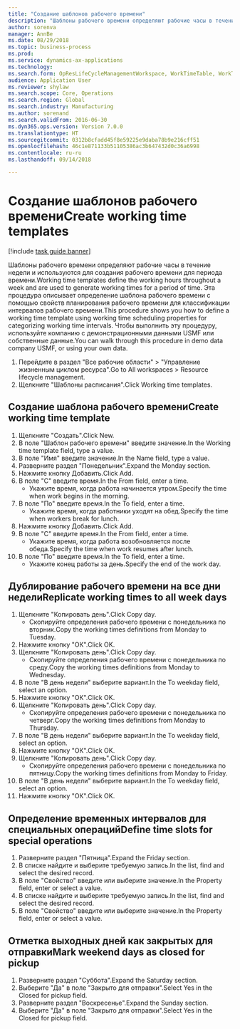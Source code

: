 ```yaml
--- 
title: "Создание шаблонов рабочего времени"
description: "Шаблоны рабочего времени определяют рабочие часы в течение недели и используются для создания рабочего времени для периода времени."
author: sorenva
manager: AnnBe
ms.date: 08/29/2018
ms.topic: business-process
ms.prod: 
ms.service: dynamics-ax-applications
ms.technology: 
ms.search.form: OpResLifeCycleManagementWorkspace, WorkTimeTable, WorkTimeCopyDayDialog
audience: Application User
ms.reviewer: shylaw
ms.search.scope: Core, Operations
ms.search.region: Global
ms.search.industry: Manufacturing
ms.author: sorenand
ms.search.validFrom: 2016-06-30
ms.dyn365.ops.version: Version 7.0.0
ms.translationtype: HT
ms.sourcegitcommit: 0312b8cfadd45f8e59225e9daba78b9e216cff51
ms.openlocfilehash: 46c1e871133b51105386ac3b647432d0c36a6998
ms.contentlocale: ru-ru
ms.lasthandoff: 09/14/2018

---
```

# <a name="create-working-time-templates"></a><span data-ttu-id="915fc-103">Создание шаблонов рабочего времени</span><span class="sxs-lookup"><span data-stu-id="915fc-103">Create working time templates</span></span>

[!include [task guide banner](../../includes/task-guide-banner.md)]

<span data-ttu-id="915fc-104">Шаблоны рабочего времени определяют рабочие часы в течение недели и используются для создания рабочего времени для периода времени.</span><span class="sxs-lookup"><span data-stu-id="915fc-104">Working time templates define the working hours throughout a week and are used to generate working times for a period of time.</span></span> <span data-ttu-id="915fc-105">Эта процедура описывает определение шаблона рабочего времени с помощью свойств планирования рабочего времени для классификации интервалов рабочего времени.</span><span class="sxs-lookup"><span data-stu-id="915fc-105">This procedure shows you how to define a working time template using working time scheduling properties for categorizing working time intervals.</span></span> <span data-ttu-id="915fc-106">Чтобы выполнить эту процедуру, используйте компанию с демонстрационными данными USMF или собственные данные.</span><span class="sxs-lookup"><span data-stu-id="915fc-106">You can walk through this procedure in demo data company USMF, or using your own data.</span></span>

1. <span data-ttu-id="915fc-107">Перейдите в раздел "Все рабочие области" > "Управление жизненным циклом ресурса".</span><span class="sxs-lookup"><span data-stu-id="915fc-107">Go to All workspaces > Resource lifecycle management.</span></span>
2. <span data-ttu-id="915fc-108">Щелкните "Шаблоны расписания".</span><span class="sxs-lookup"><span data-stu-id="915fc-108">Click Working time templates.</span></span>

## <a name="create-working-time-template"></a><span data-ttu-id="915fc-109">Создание шаблона рабочего времени</span><span class="sxs-lookup"><span data-stu-id="915fc-109">Create working time template</span></span>
1. <span data-ttu-id="915fc-110">Щелкните "Создать".</span><span class="sxs-lookup"><span data-stu-id="915fc-110">Click New.</span></span>
2. <span data-ttu-id="915fc-111">В поле "Шаблон рабочего времени" введите значение.</span><span class="sxs-lookup"><span data-stu-id="915fc-111">In the Working time template field, type a value.</span></span>
3. <span data-ttu-id="915fc-112">В поле "Имя" введите значение.</span><span class="sxs-lookup"><span data-stu-id="915fc-112">In the Name field, type a value.</span></span>
4. <span data-ttu-id="915fc-113">Разверните раздел "Понедельник".</span><span class="sxs-lookup"><span data-stu-id="915fc-113">Expand the Monday section.</span></span>
5. <span data-ttu-id="915fc-114">Нажмите кнопку Добавить.</span><span class="sxs-lookup"><span data-stu-id="915fc-114">Click Add.</span></span>
6. <span data-ttu-id="915fc-115">В поле "С" введите время.</span><span class="sxs-lookup"><span data-stu-id="915fc-115">In the From field, enter a time.</span></span>
    * <span data-ttu-id="915fc-116">Укажите время, когда работа начинается утром.</span><span class="sxs-lookup"><span data-stu-id="915fc-116">Specify the time when work begins in the morning.</span></span>  
7. <span data-ttu-id="915fc-117">В поле "По" введите время.</span><span class="sxs-lookup"><span data-stu-id="915fc-117">In the To field, enter a time.</span></span>
    * <span data-ttu-id="915fc-118">Укажите время, когда работники уходят на обед.</span><span class="sxs-lookup"><span data-stu-id="915fc-118">Specify the time when workers break for lunch.</span></span>  
8. <span data-ttu-id="915fc-119">Нажмите кнопку Добавить.</span><span class="sxs-lookup"><span data-stu-id="915fc-119">Click Add.</span></span>
9. <span data-ttu-id="915fc-120">В поле "С" введите время.</span><span class="sxs-lookup"><span data-stu-id="915fc-120">In the From field, enter a time.</span></span>
    * <span data-ttu-id="915fc-121">Укажите время, когда работа возобновляется после обеда.</span><span class="sxs-lookup"><span data-stu-id="915fc-121">Specify the time when work resumes after lunch.</span></span>  
10. <span data-ttu-id="915fc-122">В поле "По" введите время.</span><span class="sxs-lookup"><span data-stu-id="915fc-122">In the To field, enter a time.</span></span>
    * <span data-ttu-id="915fc-123">Укажите конец работы за день.</span><span class="sxs-lookup"><span data-stu-id="915fc-123">Specify the end of the work day.</span></span>  

## <a name="replicate-working-times-to-all-week-days"></a><span data-ttu-id="915fc-124">Дублирование рабочего времени на все дни недели</span><span class="sxs-lookup"><span data-stu-id="915fc-124">Replicate working times to all week days</span></span>
1. <span data-ttu-id="915fc-125">Щелкните "Копировать день".</span><span class="sxs-lookup"><span data-stu-id="915fc-125">Click Copy day.</span></span>
    * <span data-ttu-id="915fc-126">Скопируйте определения рабочего времени с понедельника по вторник.</span><span class="sxs-lookup"><span data-stu-id="915fc-126">Copy the working times definitions from Monday to Tuesday.</span></span>  
2. <span data-ttu-id="915fc-127">Нажмите кнопку "OК".</span><span class="sxs-lookup"><span data-stu-id="915fc-127">Click OK.</span></span>
3. <span data-ttu-id="915fc-128">Щелкните "Копировать день".</span><span class="sxs-lookup"><span data-stu-id="915fc-128">Click Copy day.</span></span>
    * <span data-ttu-id="915fc-129">Скопируйте определения рабочего времени с понедельника по среду.</span><span class="sxs-lookup"><span data-stu-id="915fc-129">Copy the working times definitions from Monday to Wednesday.</span></span>  
4. <span data-ttu-id="915fc-130">В поле "В день недели" выберите вариант.</span><span class="sxs-lookup"><span data-stu-id="915fc-130">In the To weekday field, select an option.</span></span>
5. <span data-ttu-id="915fc-131">Нажмите кнопку "OК".</span><span class="sxs-lookup"><span data-stu-id="915fc-131">Click OK.</span></span>
6. <span data-ttu-id="915fc-132">Щелкните "Копировать день".</span><span class="sxs-lookup"><span data-stu-id="915fc-132">Click Copy day.</span></span>
    * <span data-ttu-id="915fc-133">Скопируйте определения рабочего времени с понедельника по четверг.</span><span class="sxs-lookup"><span data-stu-id="915fc-133">Copy the working times definitions from Monday to Thursday.</span></span>  
7. <span data-ttu-id="915fc-134">В поле "В день недели" выберите вариант.</span><span class="sxs-lookup"><span data-stu-id="915fc-134">In the To weekday field, select an option.</span></span>
8. <span data-ttu-id="915fc-135">Нажмите кнопку "OК".</span><span class="sxs-lookup"><span data-stu-id="915fc-135">Click OK.</span></span>
9. <span data-ttu-id="915fc-136">Щелкните "Копировать день".</span><span class="sxs-lookup"><span data-stu-id="915fc-136">Click Copy day.</span></span>
    * <span data-ttu-id="915fc-137">Скопируйте определения рабочего времени с понедельника по пятницу.</span><span class="sxs-lookup"><span data-stu-id="915fc-137">Copy the working times definitions from Monday to Friday.</span></span>  
10. <span data-ttu-id="915fc-138">В поле "В день недели" выберите вариант.</span><span class="sxs-lookup"><span data-stu-id="915fc-138">In the To weekday field, select an option.</span></span>
11. <span data-ttu-id="915fc-139">Нажмите кнопку "OК".</span><span class="sxs-lookup"><span data-stu-id="915fc-139">Click OK.</span></span>

## <a name="define-time-slots-for-special-operations"></a><span data-ttu-id="915fc-140">Определение временных интервалов для специальных операций</span><span class="sxs-lookup"><span data-stu-id="915fc-140">Define time slots for special operations</span></span>
1. <span data-ttu-id="915fc-141">Разверните раздел "Пятница".</span><span class="sxs-lookup"><span data-stu-id="915fc-141">Expand the Friday section.</span></span>
2. <span data-ttu-id="915fc-142">В списке найдите и выберите требуемую запись.</span><span class="sxs-lookup"><span data-stu-id="915fc-142">In the list, find and select the desired record.</span></span>
3. <span data-ttu-id="915fc-143">В поле "Свойство" введите или выберите значение.</span><span class="sxs-lookup"><span data-stu-id="915fc-143">In the Property field, enter or select a value.</span></span>
4. <span data-ttu-id="915fc-144">В списке найдите и выберите требуемую запись.</span><span class="sxs-lookup"><span data-stu-id="915fc-144">In the list, find and select the desired record.</span></span>
5. <span data-ttu-id="915fc-145">В поле "Свойство" введите или выберите значение.</span><span class="sxs-lookup"><span data-stu-id="915fc-145">In the Property field, enter or select a value.</span></span>

## <a name="mark-weekend-days-as-closed-for-pickup"></a><span data-ttu-id="915fc-146">Отметка выходных дней как закрытых для отправки</span><span class="sxs-lookup"><span data-stu-id="915fc-146">Mark weekend days as closed for pickup</span></span>
1. <span data-ttu-id="915fc-147">Разверните раздел "Суббота".</span><span class="sxs-lookup"><span data-stu-id="915fc-147">Expand the Saturday section.</span></span>
2. <span data-ttu-id="915fc-148">Выберите "Да" в поле "Закрыто для отправки".</span><span class="sxs-lookup"><span data-stu-id="915fc-148">Select Yes in the Closed for pickup field.</span></span>
3. <span data-ttu-id="915fc-149">Разверните раздел "Воскресенье".</span><span class="sxs-lookup"><span data-stu-id="915fc-149">Expand the Sunday section.</span></span>
4. <span data-ttu-id="915fc-150">Выберите "Да" в поле "Закрыто для отправки".</span><span class="sxs-lookup"><span data-stu-id="915fc-150">Select Yes in the Closed for pickup field.</span></span>


